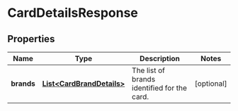 

# CardDetailsResponse


## Properties

| Name | Type | Description | Notes |
|------------ | ------------- | ------------- | -------------|
|**brands** | [**List&lt;CardBrandDetails&gt;**](CardBrandDetails.md) | The list of brands identified for the card. |  [optional] |



